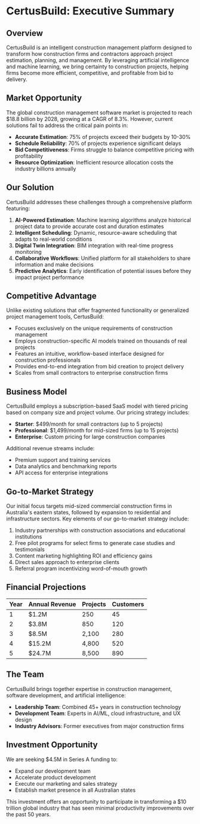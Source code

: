 # CertusBuild: Executive Summary

## Overview

CertusBuild is an intelligent construction management platform designed to transform how construction firms and contractors approach project estimation, planning, and management. By leveraging artificial intelligence and machine learning, we bring certainty to construction projects, helping firms become more efficient, competitive, and profitable from bid to delivery.

## Market Opportunity

The global construction management software market is projected to reach $18.8 billion by 2028, growing at a CAGR of 8.3%. However, current solutions fail to address the critical pain points in:

* **Accurate Estimation**: 75% of projects exceed their budgets by 10-30%
* **Schedule Reliability**: 70% of projects experience significant delays
* **Bid Competitiveness**: Firms struggle to balance competitive pricing with profitability
* **Resource Optimization**: Inefficient resource allocation costs the industry billions annually

## Our Solution

CertusBuild addresses these challenges through a comprehensive platform featuring:

1. **AI-Powered Estimation**: Machine learning algorithms analyze historical project data to provide accurate cost and duration estimates
2. **Intelligent Scheduling**: Dynamic, resource-aware scheduling that adapts to real-world conditions
3. **Digital Twin Integration**: BIM integration with real-time progress monitoring
4. **Collaborative Workflows**: Unified platform for all stakeholders to share information and make decisions
5. **Predictive Analytics**: Early identification of potential issues before they impact project performance

## Competitive Advantage

Unlike existing solutions that offer fragmented functionality or generalized project management tools, CertusBuild:

* Focuses exclusively on the unique requirements of construction management
* Employs construction-specific AI models trained on thousands of real projects
* Features an intuitive, workflow-based interface designed for construction professionals
* Provides end-to-end integration from bid creation to project delivery
* Scales from small contractors to enterprise construction firms

## Business Model

CertusBuild employs a subscription-based SaaS model with tiered pricing based on company size and project volume. Our pricing strategy includes:

* **Starter**: $499/month for small contractors (up to 5 projects)
* **Professional**: $1,499/month for mid-sized firms (up to 15 projects)
* **Enterprise**: Custom pricing for large construction companies

Additional revenue streams include:
* Premium support and training services
* Data analytics and benchmarking reports
* API access for enterprise integrations

## Go-to-Market Strategy

Our initial focus targets mid-sized commercial construction firms in Australia's eastern states, followed by expansion to residential and infrastructure sectors. Key elements of our go-to-market strategy include:

1. Industry partnerships with construction associations and educational institutions
2. Free pilot programs for select firms to generate case studies and testimonials
3. Content marketing highlighting ROI and efficiency gains
4. Direct sales approach to enterprise clients
5. Referral program incentivizing word-of-mouth growth

## Financial Projections

| Year | Annual Revenue | Projects | Customers |
|------|----------------|----------|-----------|
| 1    | $1.2M          | 250      | 45        |
| 2    | $3.8M          | 850      | 120       |
| 3    | $8.5M          | 2,100    | 280       |
| 4    | $15.2M         | 4,800    | 520       |
| 5    | $24.7M         | 8,500    | 890       |

## The Team

CertusBuild brings together expertise in construction management, software development, and artificial intelligence:

* **Leadership Team**: Combined 45+ years in construction technology
* **Development Team**: Experts in AI/ML, cloud infrastructure, and UX design
* **Industry Advisors**: Former executives from major construction firms

## Investment Opportunity

We are seeking $4.5M in Series A funding to:

* Expand our development team
* Accelerate product development
* Execute our marketing and sales strategy
* Establish market presence in all Australian states

This investment offers an opportunity to participate in transforming a $10 trillion global industry that has seen minimal productivity improvements over the past 50 years.